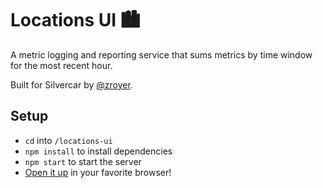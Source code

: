 # Locations UI 🏙
A metric logging and reporting service that sums metrics by time window for the most recent hour.

Built for Silvercar by [@zroyer](https://github.com/zroyer).

## Setup
- `cd` into `/locations-ui`
- `npm install` to install dependencies
- `npm start` to start the server
- [Open it up](http:localhost:3000) in your favorite browser!
